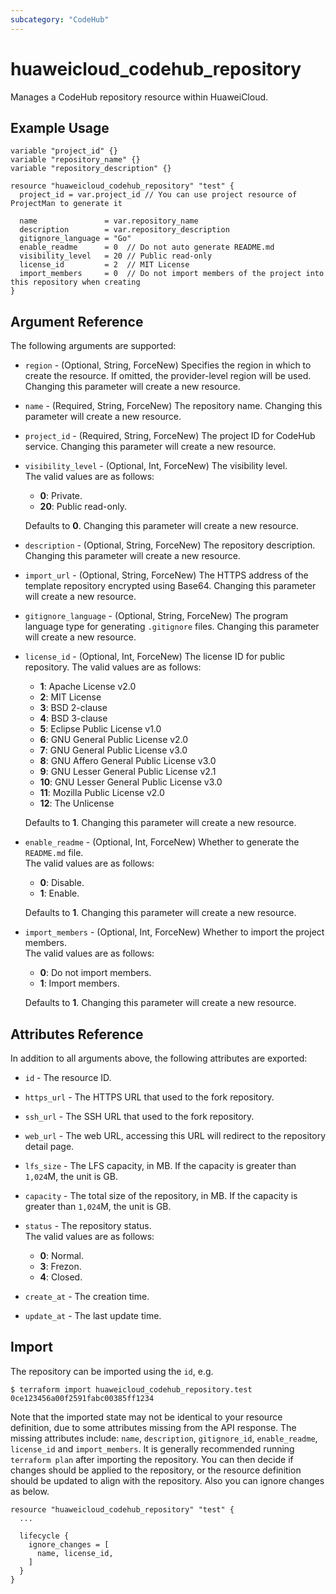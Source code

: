 ```yaml
---
subcategory: "CodeHub"
---
```


# huaweicloud_codehub_repository

Manages a CodeHub repository resource within HuaweiCloud.

## Example Usage

```hcl
variable "project_id" {}
variable "repository_name" {}
variable "repository_description" {}

resource "huaweicloud_codehub_repository" "test" {
  project_id = var.project_id // You can use project resource of ProjectMan to generate it

  name               = var.repository_name
  description        = var.repository_description
  gitignore_language = "Go"
  enable_readme      = 0  // Do not auto generate README.md
  visibility_level   = 20 // Public read-only
  license_id         = 2  // MIT License
  import_members     = 0  // Do not import members of the project into this repository when creating
}
```

## Argument Reference

The following arguments are supported:

* `region` - (Optional, String, ForceNew) Specifies the region in which to create the resource.
  If omitted, the provider-level region will be used. Changing this parameter will create a new resource.

* `name` - (Required, String, ForceNew) The repository name.
  Changing this parameter will create a new resource.

* `project_id` - (Required, String, ForceNew) The project ID for CodeHub service.
  Changing this parameter will create a new resource.

* `visibility_level` - (Optional, Int, ForceNew) The visibility level.  
  The valid values are as follows:
  + **0**: Private.
  + **20**: Public read-only.

  Defaults to **0**. Changing this parameter will create a new resource.

* `description` - (Optional, String, ForceNew) The repository description.
  Changing this parameter will create a new resource.

* `import_url` - (Optional, String, ForceNew) The HTTPS address of the template repository encrypted using Base64.
  Changing this parameter will create a new resource.

* `gitignore_language` - (Optional, String, ForceNew) The program language type for generating `.gitignore` files.
  Changing this parameter will create a new resource.

* `license_id` - (Optional, Int, ForceNew) The license ID for public repository. The valid values are as follows:
  + **1**: Apache License v2.0
  + **2**: MIT License
  + **3**: BSD 2-clause
  + **4**: BSD 3-clause
  + **5**: Eclipse Public License v1.0
  + **6**: GNU General Public License v2.0
  + **7**: GNU General Public License v3.0
  + **8**: GNU Affero General Public License v3.0
  + **9**: GNU Lesser General Public License v2.1
  + **10**: GNU Lesser General Public License v3.0
  + **11**: Mozilla Public License v2.0
  + **12**: The Unlicense

  Defaults to **1**. Changing this parameter will create a new resource.

* `enable_readme` - (Optional, Int, ForceNew) Whether to generate the `README.md` file.  
  The valid values are as follows:
  + **0**: Disable.
  + **1**: Enable.

  Defaults to **1**. Changing this parameter will create a new resource.

* `import_members` - (Optional, Int, ForceNew) Whether to import the project members.  
  The valid values are as follows:
  + **0**: Do not import members.
  + **1**: Import members.

  Defaults to **1**. Changing this parameter will create a new resource.

## Attributes Reference

In addition to all arguments above, the following attributes are exported:

* `id` - The resource ID.

* `https_url` - The HTTPS URL that used to the fork repository.

* `ssh_url` - The SSH URL that used to the fork repository.

* `web_url` - The web URL, accessing this URL will redirect to the repository detail page.

* `lfs_size` - The LFS capacity, in MB. If the capacity is greater than `1,024`M, the unit is GB.

* `capacity` - The total size of the repository, in MB. If the capacity is greater than `1,024`M, the unit is GB.

* `status` - The repository status.  
  The valid values are as follows:
  + **0**: Normal.
  + **3**: Frezon.
  + **4**: Closed.

* `create_at` - The creation time.

* `update_at` - The last update time.

## Import

The repository can be imported using the `id`, e.g.

```
$ terraform import huaweicloud_codehub_repository.test 0ce123456a00f2591fabc00385ff1234
```

Note that the imported state may not be identical to your resource definition, due to some attributes missing from the
API response. The missing attributes include: `name`, `description`, `gitignore_id`, `enable_readme`, `license_id` and
`import_members`. It is generally recommended running `terraform plan` after importing the repository.
You can then decide if changes should be applied to the repository, or the resource definition should be updated to
align with the repository. Also you can ignore changes as below.

```
resource "huaweicloud_codehub_repository" "test" {
  ...

  lifecycle {
    ignore_changes = [
      name, license_id,
    ]
  }
}
```

